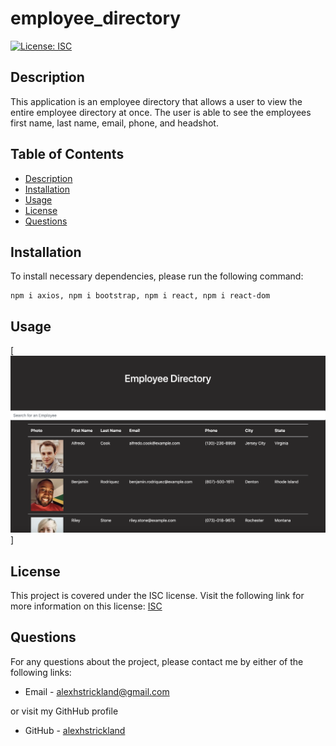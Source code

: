 # employee_directory

  [![License: ISC](https://img.shields.io/badge/License-ISC-blue.svg)](https://opensource.org/licenses/ISC)

  ## Description
  This application is an employee directory that allows a user to view the entire employee directory at once. The user is able to see the employees first name, last name, email, phone, and headshot.

  ## Table of Contents

  * [Description](#Description)
  * [Installation](#Installation)
  * [Usage](#Usage)
  * [License](#License)
  * [Questions](#Questions)

  ## Installation

  To install necessary dependencies, please run the following command:
  ```
  npm i axios, npm i bootstrap, npm i react, npm i react-dom
  ```

  ## Usage
  
  [![Website Screenshot](public/assets/images/screenshot.png)]

  ## License
  This project is covered under the ISC license. Visit the following link for more information on this license: [ISC](https://opensource.org/licenses/ISC)
  

  ## Questions
  For any questions about the project, please contact me by either of the following links:
  
  * Email - alexhstrickland@gmail.com 
  
  or visit my GithHub profile
  
  * GitHub - [alexhstrickland](https://github.com/alexhstrickland)

